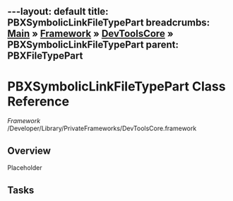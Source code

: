 ---layout: default
title: PBXSymbolicLinkFileTypePart
breadcrumbs: <a href="/index.html">Main</a> &raquo; <a href="/Frameworks.html">Framework</a> &raquo; <a href="/Frameworks/DevToolsCore.html">DevToolsCore</a> &raquo; PBXSymbolicLinkFileTypePart
parent: PBXFileTypePart 
---
# PBXSymbolicLinkFileTypePart Class Reference

*Framework* /Developer/Library/PrivateFrameworks/DevToolsCore.framework

## Overview

Placeholder

## Tasks

